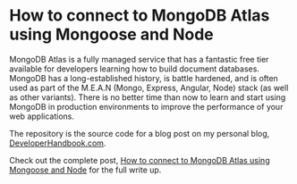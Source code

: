 # How to connect to MongoDB Atlas using Mongoose and Node

MongoDB Atlas is a fully managed service that has a fantastic free tier available for developers learning how to build document databases. MongoDB has a long-established history, is battle hardened, and is often used as part of the M.E.A.N (Mongo, Express, Angular, Node) stack (as well as other variants). There is no better time than now to learn and start using MongoDB in production environments to improve the performance of your web applications.


The repository is the source code for a blog post on my personal blog, [DeveloperHandbook.com](https://developerhandbook.com).

Check out the complete post, [How to connect to MongoDB Atlas using Mongoose and Node](https://developerhandbook.com/mongodb/connect-mongo-atlas-mongoose/) for the full write up.

